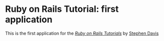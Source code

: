 # Ruby on Rails Tutorial: first application

This is the first application for the [*Ruby on Rails Tutorials*](http://google.com) by [Stephen Davis](http://www.s-digital.com.au)